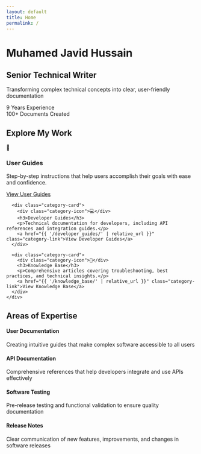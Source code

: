```yaml
---
layout: default
title: Home
permalink: /
---
```


<div class="hero-section">
  <div class="hero-background">
    <div class="hero-content">
      <h1 class="hero-title">Muhamed Javid Hussain</h1>
      <h2 class="hero-subtitle">Senior Technical Writer</h2>
      <p class="hero-description">
        Transforming complex technical concepts into clear, user-friendly documentation
      </p>
      <div class="hero-stats">
        <div class="stat">
          <span class="stat-number">9</span>
          <span class="stat-label">Years Experience</span>
        </div>
        <div class="stat">
          <span class="stat-number">100+</span>
          <span class="stat-label">Documents Created</span>
        </div>
      </div>
    </div>
  </div>
</div>

<div class="categories-section">
  <div class="container">
    <h2 class="section-title">Explore My Work</h2>
    <div class="categories-grid">
      <div class="category-card">
        <div class="category-icon">📖</div>
        <h3>User Guides</h3>
        <p>Step-by-step instructions that help users accomplish their goals with ease and confidence.</p>
        <a href="{{ '/user_guides/' | relative_url }}" class="category-link">View User Guides</a>
      </div>
      
      <div class="category-card">
        <div class="category-icon">💻</div>
        <h3>Developer Guides</h3>
        <p>Technical documentation for developers, including API references and integration guides.</p>
        <a href="{{ '/developer_guides/' | relative_url }}" class="category-link">View Developer Guides</a>
      </div>
      
      <div class="category-card">
        <div class="category-icon">🧠</div>
        <h3>Knowledge Base</h3>
        <p>Comprehensive articles covering troubleshooting, best practices, and technical insights.</p>
        <a href="{{ '/knowledge_base/' | relative_url }}" class="category-link">View Knowledge Base</a>
      </div>
    </div>
  </div>
</div>

<div class="expertise-section">
  <div class="container">
    <h2 class="section-title">Areas of Expertise</h2>
    <div class="expertise-list">
      <div class="expertise-item">
        <h4>User Documentation</h4>
        <p>Creating intuitive guides that make complex software accessible to all users</p>
      </div>
      <div class="expertise-item">
        <h4>API Documentation</h4>
        <p>Comprehensive references that help developers integrate and use APIs effectively</p>
      </div>
      <div class="expertise-item">
        <h4>Software Testing</h4>
        <p>Pre-release testing and functional validation to ensure quality documentation</p>
      </div>
      <div class="expertise-item">
        <h4>Release Notes</h4>
        <p>Clear communication of new features, improvements, and changes in software releases</p>
      </div>
    </div>
  </div>
</div>
